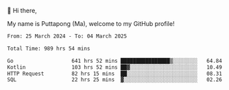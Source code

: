 👋 Hi there,

My name is Puttapong (Ma), welcome to my GitHub profile!

<!--START_SECTION:waka-->

```txt
From: 25 March 2024 - To: 04 March 2025

Total Time: 989 hrs 54 mins

Go                   641 hrs 52 mins ████████████████▒░░░░░░░░   64.84 %
Kotlin               103 hrs 52 mins ██▓░░░░░░░░░░░░░░░░░░░░░░   10.49 %
HTTP Request         82 hrs 15 mins  ██░░░░░░░░░░░░░░░░░░░░░░░   08.31 %
SQL                  22 hrs 25 mins  ▓░░░░░░░░░░░░░░░░░░░░░░░░   02.26 %
```

<!--END_SECTION:waka-->
